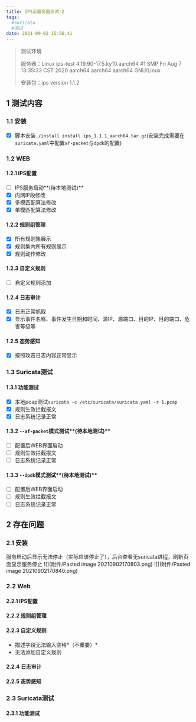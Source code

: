 ```yaml
---
title: IPS云服务器测试-2
tags:
  #Suricata
  #测试
date: 2021-09-02 15:56:41
---
```

> 测试环境
>
> 服务器：Linux ips-test 4.19.90-17.5.ky10.aarch64 #1 SMP Fri Aug 7 13:35:33 CST 2020 aarch64 aarch64 aarch64 GNU/Linux
>
> 安装包：ips version 1.1.2

## 1 测试内容
### 1.1 安装
- [x] 脚本安装`./install install ips_1.1.1_aarch64.tar.gz`(安装完成需要在`suricata.yaml`中配置`af-packet`与`dpdk`的配置)

### 1.2 WEB
#### 1.2.1 IPS配置
- [ ] IPS服务启动**(待本地测试)**
- [x] 内网IP段修改
- [x] 多模匹配算法修改
- [x] 单模匹配算法修改
#### 1.2.2 规则组管理
- [x] 所有规则集展示
- [x] 规则集内所有规则展示
- [x] 规则动作修改
#### 1.2.3 自定义规则
- [ ] 自定义规则添加
#### 1.2.4 日志审计
- [x] 日志正常抓取
- [x] 显示事件名称、事件发生日期和时间、源IP、源端口、目的IP、目的端口、危害等级等
#### 1.2.5 态势感知
- [x] 按照攻击日志内容正常显示

### 1.3 Suricata测试
#### 1.3.1 功能测试
- [x] 本地pcap测试`suricata -c /etc/suricata/suricata.yaml -r 1.pcap`
- [x] 规则生效拦截报文
- [x] 日志系统记录正常
#### 1.3.2 `--af-packet`模式测试**(待本地测试)**
- [ ] 配置后WEB界面启动
- [ ] 规则生效拦截报文
- [ ] 日志系统记录正常
#### 1.3.3 `--dpdk`模式测试**(待本地测试)**
- [ ] 配置后WEB界面启动
- [ ] 规则生效拦截报文
- [ ] 日志系统记录正常

## 2 存在问题
### 2.1 安装
服务启动后显示无法停止（实际应该停止了），后台查看无suricata进程，刷新页面显示服务停止
![](附件/Pasted image 20210902170803.png)
![](附件/Pasted image 20210902170840.png)
### 2.2 Web
#### 2.2.1 IPS配置
#### 2.2.2 规则组管理
#### 2.2.3 自定义规则
- 描述字段无法输入空格*（不重要）*
- 无法添加自定义规则
#### 2.2.4 日志审计

#### 2.2.5 态势感知

### 2.3 Suricata测试
#### 2.3.1 功能测试
